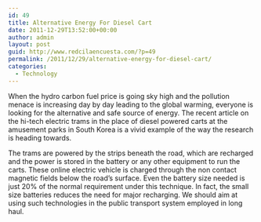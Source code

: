 ```yaml
---
id: 49
title: Alternative Energy For Diesel Cart
date: 2011-12-29T13:52:00+00:00
author: admin
layout: post
guid: http://www.redcilaencuesta.com/?p=49
permalink: /2011/12/29/alternative-energy-for-diesel-cart/
categories:
  - Technology
---
```

When the hydro carbon fuel price is going sky high and the pollution menace is increasing day by day leading to the global warming, everyone is looking for the alternative and safe source of energy. The recent article on the hi-tech electric trams in the place of diesel powered carts at the amusement parks in South Korea is a vivid example of the way the research is heading towards.

The trams are powered by the strips beneath the road, which are recharged and the power is stored in the battery or any other equipment to run the carts. These online electric vehicle is charged through the non contact magnetic fields below the road&#8217;s surface. Even the battery size needed is just 20% of the normal requirement under this technique. In fact, the small size batteries reduces the need for major recharging. We should aim at using such technologies in the public transport system employed in long haul.